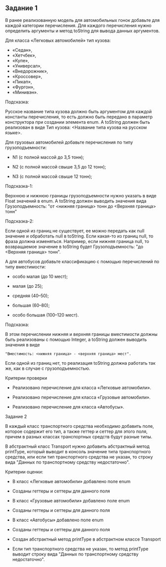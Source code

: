 ## Задание 1

В ранее реализованную модель для автомобильных гонок
добавьте для каждой категории перечисления.
Для каждого перечисления нужно определить аргументы
и метод toString для вывода данных аргументов.

Для класса «Легковых автомобилей» тип кузова:

- «Седан»,
- «Хетчбек»,
- «Купе»,
- «Универсал»,
- «Внедорожник»,
- «Кроссовер»,
- «Пикап»,
- «Фургон»,
- «Минивэн».

Подсказка:

Русское название типа кузова должно быть аргументом для каждой
константы перечисления, то есть должно быть передано в параметр
конструктора при создании элемента enum.
А toString должен быть реализован в виде Тип кузова:
<Название типа кузова на русском языке>.

Для грузовых автомобилей добавьте перечисления по типу грузоподъемности:

- N1 (с полной массой до 3,5 тонн);

- N2 (с полной массой свыше 3,5 до 12 тонн);

- N3 (с полной массой свыше 12 тонн);

Подсказка-1:

Верхнюю и нижнюю границы грузоподъемности нужно указать в виде Float значений в enum.
А toString должен выводить значения вида Грузоподъемность: 
"от <нижняя граница> тонн до <Верхняя граница> тонн"

Подсказка-2:

Если одной из границ не существует, ее можно передать как null значение и обработать null в toString.
Если какая-то из границ null, то фраза должна изменяться. Например, если нижняя граница null,
то возвращаемое значение в toString будет Грузоподъемность: "до <Верхняя граница> тонн".

А для автобусов добавьте классификацию с помощью перечислений по типу вместимости:

- особо малая (до 10 мест);

- малая (до 25);

- средняя (40–50);

- большая (60–80);

- особо большая (100–120 мест).

Подсказка:

В этом перечислении нижняя и верхняя границы вместимости должны 
быть реализованы с помощью Integer, а toString должен выводить значения в виде

    "Вместимость: <нижняя граница> - <верхняя граница> мест".

Если одной из границ нет, то реализация toString должна работать так же, как в случае с грузоподъемностью.

Критерии проверки
* Реализовано перечисление для класса «Легковые автомобили».

* Реализовано перечисление для класса «Грузовые автомобили».

* Реализовано перечисление для класса «Автобусы».

Задание 2

В каждый класс транспортного средства необходимо добавить поле, 
которое содержит его тип, а также геттер и сеттер для этого поля, 
причем в разных классах транспортных средств будут разные типы.

В абстрактный класс Transport нужно добавить абстрактный метод printType, 
который выводит в консоль значение типа транспортного средства,
или если тип транспортного средства не указан, 
то строку вида "Данных по транспортному средству недостаточно".

Критерии оценки:
- В класс «Легковые автомобили» добавлено поле enum

- Созданы геттеры и сеттеры для данного поля

- В класс «Грузовые автомобили» добавлено поле enum

- Созданы геттеры и сеттеры для данного поля

- В класс «Автобусы» добавлено поле enum

- Созданы геттеры и сеттеры для данного поля

- Создан абстрактный метод printType в абстрактном классе Transport

- Если тип транспортного средства не указан, то метод printType выводит строку вида "Данных по транспортному средству недостаточно".